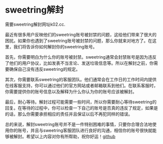 # sweetring解封

需要sweetring解封网址k02.cc.

最近有很多用户反映他们的sweetring账号被封禁的问题，这给他们带来了很大的困扰。如果你也遇到了sweetring账号被封禁的问题，那么你就来对地方了。在这里，我们将告诉你如何解封你的sweetring账号。

首先，你需要明白为什么你的账号被封禁。sweetring通常会封禁账号是因为违反了他们的用户协议，比如发表不当言论、发送垃圾信息等。所以在解封之前，你需要确保自己没有违反sweetring的规定。

其次，你需要联系sweetring的客服团队。他们通常会在工作日的工作时间内提供在线客服支持，你可以通过他们的官方网站或者邮箱联系到他们。在联系客服时，你需要提供你的账号信息以及解释为什么你认为你的账号应该被解封。

最后，耐心等待。解封过程可能需要一些时间，所以你需要耐心等待sweetring的回复。在等待的过程中，你可以检查一下自己的账号是否真的违反了规定，如果是的话，那么你需要承担相应的责任并且保证以后不再犯同样的错误。

总的来说，解封sweetring账号并不是一件特别困难的事情，只要你合理合法地使用你的账号，并且与sweetring客服团队进行良好的沟通，相信你的账号很快就能够被解封。希望以上内容对你有所帮助，祝你好运！[github](https://github.com)